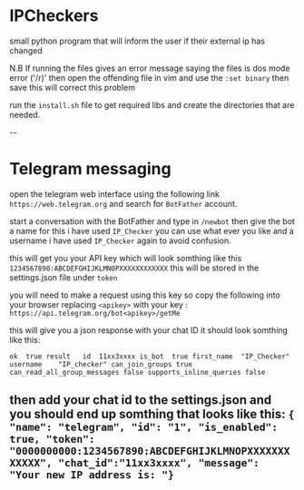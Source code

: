 # IPCheckers
small python program that will inform the user if their external ip has changed

N.B If running the files gives an error message saying the files is dos mode error ('/r)'
then open the offending file in vim and use the `:set binary` then save this will correct this problem 

run the `install.sh` file to get required libs and create the directories that are needed.

--

# Telegram messaging

open the telegram web interface using the following link `https://web.telegram.org`
and search for `BotFather` account.

start a conversation with the BotFather and type in `/newbot` then give the bot a name for this i have used `IP_Checker` you can use what ever you like and a username i have used `IP_Checker` again to avoid confusion.

this will get you your API key which will look somthing like this `1234567890:ABCDEFGHIJKLMNOPXXXXXXXXXXXX` this will be stored in the settings.json file under `token`

you will need to make a request using this key so copy the following into your browser replacing `<apikey>` with your key : `https://api.telegram.org/bot<apikey>/getMe`

this will give you a json response with your chat ID it should look somthing like this:

`
ok	true
result	
id	11xx3xxxx
is_bot	true
first_name	"IP_Checker"
username	"IP_checker"
can_join_groups	true
can_read_all_group_messages	false
supports_inline_queries	false
`

then add your chat id to the settings.json and you should end up somthing that looks like this:
`{
        "name": "telegram",
        "id": "1",
        "is_enabled": true,
        "token": "0000000000:1234567890:ABCDEFGHIJKLMNOPXXXXXXXXXXXX",
        "chat_id":"11xx3xxxx",
        "message": "Your new IP address is: "}
        `
 --